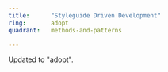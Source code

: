 ```yaml
---
title:      "Styleguide Driven Development"
ring:       adopt
quadrant:   methods-and-patterns

---
```


Updated to "adopt".